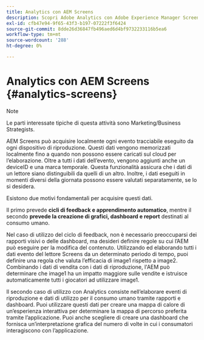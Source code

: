 ```yaml
---
title: Analytics con AEM Screens
description: Scopri Adobe Analytics con Adobe Experience Manager Screens.
exl-id: cfb47e94-9f65-43f3-b197-07222f3f6424
source-git-commit: 8dde26d36847fb496aed6d4bf9732233116b5ea6
workflow-type: tm+mt
source-wordcount: '288'
ht-degree: 0%

---
```


# Analytics con AEM Screens {#analytics-screens}

>[!NOTE]
>
>Le parti interessate tipiche di questa attività sono Marketing/Business Strategists.

AEM Screens può acquisire localmente ogni evento tracciabile eseguito da ogni dispositivo di riproduzione. Questi dati vengono memorizzati localmente fino a quando non possono essere caricati sul cloud per l’elaborazione. Oltre a tutti i dati dell’evento, vengono aggiunti anche un deviceID e una marca temporale. Questa funzionalità assicura che i dati di un lettore siano distinguibili da quelli di un altro. Inoltre, i dati eseguiti in momenti diversi della giornata possono essere valutati separatamente, se lo si desidera.

Esistono due motivi fondamentali per acquisire questi dati.

Il primo prevede **cicli di feedback e apprendimento automatico**, mentre il secondo **prevede la creazione di grafici, dashboard e report** destinati al consumo umano.

Nel caso di utilizzo del ciclo di feedback, non è necessario preoccuparsi dei rapporti visivi o delle dashboard, ma desideri definire regole su cui l’AEM può eseguire per la modifica del contenuto. Utilizzando ed elaborando tutti i dati evento del lettore Screens da un determinato periodo di tempo, puoi definire una regola che valuta l’efficacia di image1 rispetto a image2. Combinando i dati di vendita con i dati di riproduzione, l&#39;AEM può determinare che image1 ha un impatto maggiore sulle vendite e istruisce automaticamente tutti i giocatori ad utilizzare image1.

Il secondo caso di utilizzo con Analytics consiste nell’elaborare eventi di riproduzione e dati di utilizzo per il consumo umano tramite rapporti e dashboard.
Puoi utilizzare questi dati per creare una mappa di calore di un’esperienza interattiva per determinare la mappa di percorso preferita tramite l’applicazione. Puoi anche scegliere di creare una dashboard che fornisca un’interpretazione grafica del numero di volte in cui i consumatori interagiscono con l’applicazione.
